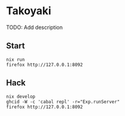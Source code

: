 # Takoyaki

TODO: Add description

## Start

```
nix run
firefox http://127.0.0.1:8092
```

## Hack

```Shell
nix develop
ghcid -W -c 'cabal repl' -r="Exp.runServer"
firefox http://127.0.0.1:8092
```

